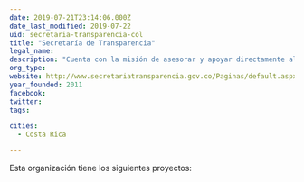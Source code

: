 ```yaml
---
date: 2019-07-21T23:14:06.000Z
date_last_modified: 2019-07-22
uid: secretaria-transparencia-col
title: "Secretaría de Transparencia"
legal_name: 
description: "Cuenta con la misión de asesorar y apoyar directamente al Presidente en el diseño de una Política Integral de Transparencia y Lucha contra la Corrupción y coordinar su implementación."
org_type: 
website: http://www.secretariatransparencia.gov.co/Paginas/default.aspx
year_founded: 2011
facebook: 
twitter: 
tags:

cities: 
  - Costa Rica

---
```


Esta organización tiene los siguientes proyectos:


